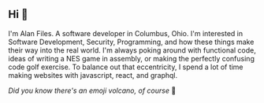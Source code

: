 ## Hi :wave:

I'm Alan Files. A software developer in Columbus, Ohio. I'm interested in Software Development, Security, Programming, and how these things make their way into the real world. I'm always poking around with functional code, ideas of writing a NES game in assembly, or making the perfectly confusing code golf exercise. To balance out that eccentricity, I spend a lot of time making websites with javascript, react, and graphql.

*Did you know there's an emoji volcano, of course* :volcano:

<!--
**alangfiles/alangfiles** is a ✨ _special_ ✨ repository because its `README.md` (this file) appears on your GitHub profile.

Here are some ideas to get you started:

- 🔭 I’m currently working on ...
- 🌱 I’m currently learning ...
- 👯 I’m looking to collaborate on ...
- 🤔 I’m looking for help with ...
- 💬 Ask me about ...
- 📫 How to reach me: ...
- 😄 Pronouns: ...
- ⚡ Fun fact: ...
-->
